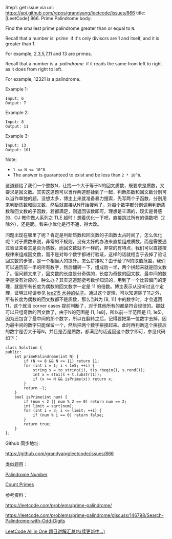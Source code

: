 Step1: get issue via url: https://api.github.com/repos/grandyang/leetcode/issues/866 
 title:[LeetCode] 866. Prime Palindrome 
 body:  
   
  
Find the smallest prime palindrome greater than or equal to `N`.

Recall that a number is  _prime_  if it's only divisors are 1 and itself, and it is greater than 1. 

For example, 2,3,5,7,11 and 13 are primes.

Recall that a number is a  _palindrome_  if it reads the same from left to right as it does from right to left. 

For example, 12321 is a palindrome.

Example 1:
    
    
    Input: 6
    Output: 7

Example 2:
    
    
    Input: 8
    Output: 11

Example 3:
    
    
    Input: 13
    Output: 101

Note:

  * `1 <= N <= 10^8`
  * The answer is guaranteed to exist and be less than `2 * 10^8`.



  
  
这道题给了我们一个整数N，让找一个大于等于N的回文质数，既要求是质数，又要求是回文数。其实这道题可以当作两道题揉到了一起，判断质数和回文数分别可以当作单独的题。没想太多，博主上来就准备暴力搜索，先写两个子函数，分别用来判断质数和回文数，然后就直接从N开始搜索了，对每个数字都分别调用判断质数和回文数的子函数，若都满足，则返回该数即可。理想是丰满的，现实是骨感的，OJ 教你做人系列之 TLE 超时！想着优化一下吧，直接跳过所有的偶数吧（2除外），还是跪。看来小优化是行不通，得大改。

问题出现在哪里了呢？肯定是判断质数和回文数的子函数太占时间了，怎么优化呢？对于质数来说，非常的不规则，没有太好的办法来直接组成质数，而是需要通过验证来看其是否为质数。而回文数就不一样的，非常的有特点，我们可以直接按规律来组成回文数，而不是对每个数字都进行验证，这样的话就相当于去掉了验证回文数的步骤，是一个相当大的提升。怎么拼接呢？由于给了N的取值范围，我们可以遍历前一半的所有数字，然后翻转一下，组成后一半，两个拼起来就是回文数了。但问题又来了，回文数的长度是分奇偶的，长度为奇数的回文数，最中间的数字是没有对应的，肿么办？其实这道题挺考数学知识的，用到了一个比较偏门的定理，就是所有长度为偶数的回文数字一定是 11 的倍数。博主表示从没听过这个定理，证明过程请参见 [lee215 大神的帖子](https://leetcode.com/problems/prime-palindrome/discuss/146798/Search-Palindrome-with-Odd-Digits)。通过这个定理，可以知道除了11之外，所有长度为偶数的回文数都不是质数，那么当N为 [8, 11] 中的数字时，才会返回11，这个就当 corner cases 提前判断了，对于其他所有的都是符合规律的。那就可以只组奇数的回文数了，由于N的范围是 [1, 1e8]，所以前一半范围是 [1, 1e5)，因为还包含了最中间的那个数字，所以在翻转之后，记得要把第一位数字去掉，因为最中间的数字只能保留一个，然后把两个数字拼接起来。此时再判断这个拼接后的数字是否大于等N，并且是否是质数，都满足的话返回这个数字即可，参见代码如下：

  

    
    
    class Solution {
    public:
        int primePalindrome(int N) {
            if (N >= 8 && N <= 11) return 11;
            for (int i = 1; i < 1e5; ++i) {
                string s = to_string(i), t(s.rbegin(), s.rend());
                int x = stoi(s + t.substr(1));
                if (x >= N && isPrime(x)) return x;
            }
            return -1;
        }
        bool isPrime(int num) {
            if (num < 2 || num % 2 == 0) return num == 2;
            int limit = sqrt(num);
            for (int i = 3; i <= limit; ++i) {
                if (num % i == 0) return false;
            }
            return true;
        }
    };

  
  
Github 同步地址:

<https://github.com/grandyang/leetcode/issues/866>

  
  
类似题目：

[Palindrome Number](http://www.cnblogs.com/grandyang/p/4125510.html)

[Count Primes](http://www.cnblogs.com/grandyang/p/4462810.html)

  
  
参考资料：

<https://leetcode.com/problems/prime-palindrome/>

<https://leetcode.com/problems/prime-palindrome/discuss/146798/Search-Palindrome-with-Odd-Digits>

  
  
[LeetCode All in One 题目讲解汇总(持续更新中...)](https://www.cnblogs.com/grandyang/p/4606334.html)
